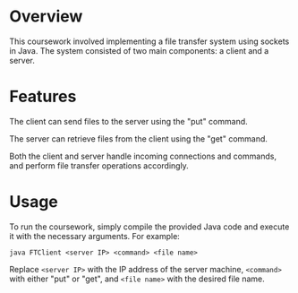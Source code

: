 # Overview

This coursework involved implementing a file transfer system using sockets in Java. The system consisted of two main components: a client and a server.

# Features


The client can send files to the server using the "put" command.

The server can retrieve files from the client using the "get" command.

Both the client and server handle incoming connections and commands, and perform file transfer operations accordingly.


# Usage

To run the coursework, simply compile the provided Java code and execute it with the necessary arguments. For example:

 
 
```java FTClient <server IP> <command> <file name>```

Replace `<server IP>` with the IP address of the server machine, `<command>` with either "put" or "get", and `<file name>` with the desired file name.
